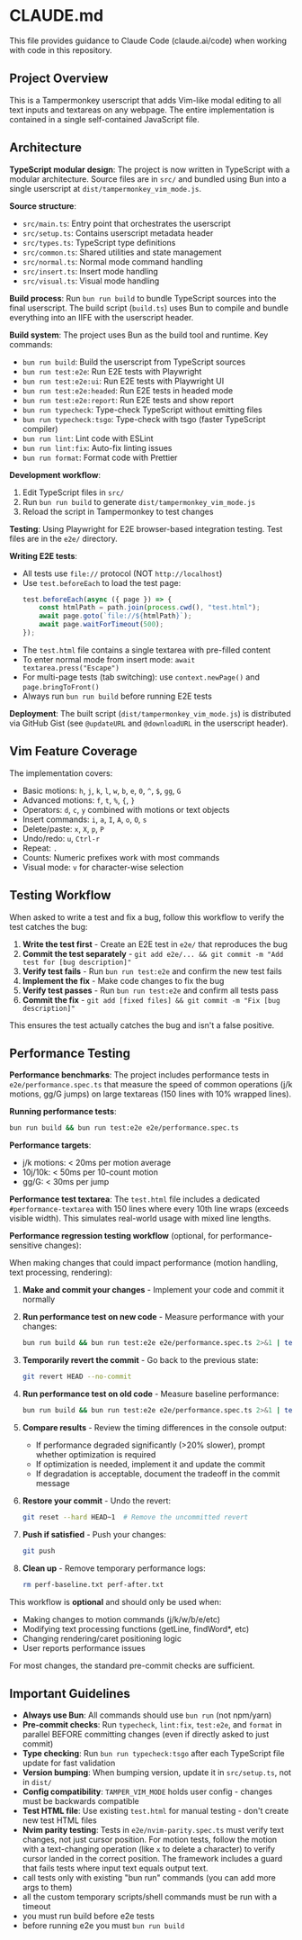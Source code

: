 # CLAUDE.md

This file provides guidance to Claude Code (claude.ai/code) when working with code in this repository.

## Project Overview

This is a Tampermonkey userscript that adds Vim-like modal editing to all text inputs and textareas on any webpage. The entire implementation is contained in a single self-contained JavaScript file.

## Architecture

**TypeScript modular design**: The project is now written in TypeScript with a modular architecture. Source files are in `src/` and bundled using Bun into a single userscript at `dist/tampermonkey_vim_mode.js`.

**Source structure**:

- `src/main.ts`: Entry point that orchestrates the userscript
- `src/setup.ts`: Contains userscript metadata header
- `src/types.ts`: TypeScript type definitions
- `src/common.ts`: Shared utilities and state management
- `src/normal.ts`: Normal mode command handling
- `src/insert.ts`: Insert mode handling
- `src/visual.ts`: Visual mode handling

**Build process**: Run `bun run build` to bundle TypeScript sources into the final userscript. The build script (`build.ts`) uses Bun to compile and bundle everything into an IIFE with the userscript header.

**Build system**: The project uses Bun as the build tool and runtime. Key commands:

- `bun run build`: Build the userscript from TypeScript sources
- `bun run test:e2e`: Run E2E tests with Playwright
- `bun run test:e2e:ui`: Run E2E tests with Playwright UI
- `bun run test:e2e:headed`: Run E2E tests in headed mode
- `bun run test:e2e:report`: Run E2E tests and show report
- `bun run typecheck`: Type-check TypeScript without emitting files
- `bun run typecheck:tsgo`: Type-check with tsgo (faster TypeScript compiler)
- `bun run lint`: Lint code with ESLint
- `bun run lint:fix`: Auto-fix linting issues
- `bun run format`: Format code with Prettier

**Development workflow**:

1. Edit TypeScript files in `src/`
2. Run `bun run build` to generate `dist/tampermonkey_vim_mode.js`
3. Reload the script in Tampermonkey to test changes

**Testing**: Using Playwright for E2E browser-based integration testing. Test files are in the `e2e/` directory.

**Writing E2E tests**:

- All tests use `file://` protocol (NOT `http://localhost`)
- Use `test.beforeEach` to load the test page:
    ```typescript
    test.beforeEach(async ({ page }) => {
        const htmlPath = path.join(process.cwd(), "test.html");
        await page.goto(`file://${htmlPath}`);
        await page.waitForTimeout(500);
    });
    ```
- The `test.html` file contains a single textarea with pre-filled content
- To enter normal mode from insert mode: `await textarea.press("Escape")`
- For multi-page tests (tab switching): use `context.newPage()` and `page.bringToFront()`
- Always run `bun run build` before running E2E tests

**Deployment**: The built script (`dist/tampermonkey_vim_mode.js`) is distributed via GitHub Gist (see `@updateURL` and `@downloadURL` in the userscript header).

## Vim Feature Coverage

The implementation covers:

- Basic motions: `h`, `j`, `k`, `l`, `w`, `b`, `e`, `0`, `^`, `$`, `gg`, `G`
- Advanced motions: `f`, `t`, `%`, `{`, `}`
- Operators: `d`, `c`, `y` combined with motions or text objects
- Insert commands: `i`, `a`, `I`, `A`, `o`, `O`, `s`
- Delete/paste: `x`, `X`, `p`, `P`
- Undo/redo: `u`, `Ctrl-r`
- Repeat: `.`
- Counts: Numeric prefixes work with most commands
- Visual mode: `v` for character-wise selection

## Testing Workflow

When asked to write a test and fix a bug, follow this workflow to verify the test catches the bug:

1. **Write the test first** - Create an E2E test in `e2e/` that reproduces the bug
2. **Commit the test separately** - `git add e2e/... && git commit -m "Add test for [bug description]"`
3. **Verify test fails** - Run `bun run test:e2e` and confirm the new test fails
4. **Implement the fix** - Make code changes to fix the bug
5. **Verify test passes** - Run `bun run test:e2e` and confirm all tests pass
6. **Commit the fix** - `git add [fixed files] && git commit -m "Fix [bug description]"`

This ensures the test actually catches the bug and isn't a false positive.

## Performance Testing

**Performance benchmarks**: The project includes performance tests in `e2e/performance.spec.ts` that measure the speed of common operations (j/k motions, gg/G jumps) on large textareas (150 lines with 10% wrapped lines).

**Running performance tests**:

```bash
bun run build && bun run test:e2e e2e/performance.spec.ts
```

**Performance targets**:

- j/k motions: < 20ms per motion average
- 10j/10k: < 50ms per 10-count motion
- gg/G: < 30ms per jump

**Performance test textarea**: The `test.html` file includes a dedicated `#performance-textarea` with 150 lines where every 10th line wraps (exceeds visible width). This simulates real-world usage with mixed line lengths.

**Performance regression testing workflow** (optional, for performance-sensitive changes):

When making changes that could impact performance (motion handling, text processing, rendering):

1. **Make and commit your changes** - Implement your code and commit it normally

2. **Run performance test on new code** - Measure performance with your changes:

    ```bash
    bun run build && bun run test:e2e e2e/performance.spec.ts 2>&1 | tee perf-after.txt
    ```

3. **Temporarily revert the commit** - Go back to the previous state:

    ```bash
    git revert HEAD --no-commit
    ```

4. **Run performance test on old code** - Measure baseline performance:

    ```bash
    bun run build && bun run test:e2e e2e/performance.spec.ts 2>&1 | tee perf-baseline.txt
    ```

5. **Compare results** - Review the timing differences in the console output:
    - If performance degraded significantly (>20% slower), prompt whether optimization is required
    - If optimization is needed, implement it and update the commit
    - If degradation is acceptable, document the tradeoff in the commit message

6. **Restore your commit** - Undo the revert:

    ```bash
    git reset --hard HEAD~1  # Remove the uncommitted revert
    ```

7. **Push if satisfied** - Push your changes:

    ```bash
    git push
    ```

8. **Clean up** - Remove temporary performance logs:
    ```bash
    rm perf-baseline.txt perf-after.txt
    ```

This workflow is **optional** and should only be used when:

- Making changes to motion commands (j/k/w/b/e/etc)
- Modifying text processing functions (getLine, findWord\*, etc)
- Changing rendering/caret positioning logic
- User reports performance issues

For most changes, the standard pre-commit checks are sufficient.

## Important Guidelines

- **Always use Bun**: All commands should use `bun run` (not npm/yarn)
- **Pre-commit checks**: Run `typecheck`, `lint:fix`, `test:e2e`, and `format` in parallel BEFORE committing changes (even if directly asked to just commit)
- **Type checking**: Run `bun run typecheck:tsgo` after each TypeScript file update for fast validation
- **Version bumping**: When bumping version, update it in `src/setup.ts`, not in `dist/`
- **Config compatibility**: `TAMPER_VIM_MODE` holds user config - changes must be backwards compatible
- **Test HTML file**: Use existing `test.html` for manual testing - don't create new test HTML files
- **Nvim parity testing**: Tests in `e2e/nvim-parity.spec.ts` must verify text changes, not just cursor position. For motion tests, follow the motion with a text-changing operation (like `x` to delete a character) to verify cursor landed in the correct position. The framework includes a guard that fails tests where input text equals output text.
- call tests only with existing "bun run" commands (you can add more args to them)
- all the custom temporary scripts/shell commands must be run with a timeout
- you must run build before e2e tests
- before running e2e you must `bun run build`
